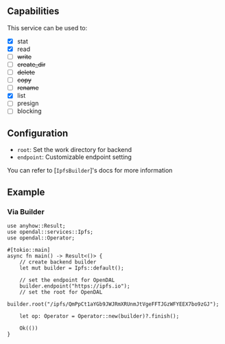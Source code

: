 ## Capabilities

This service can be used to:

- [x] stat
- [x] read
- [ ] ~~write~~
- [ ] ~~create_dir~~
- [ ] ~~delete~~
- [ ] ~~copy~~
- [ ] ~~rename~~
- [x] list
- [ ] presign
- [ ] blocking

## Configuration

- `root`: Set the work directory for backend
- `endpoint`: Customizable endpoint setting

You can refer to [`IpfsBuilder`]'s docs for more information

## Example

### Via Builder

```rust,no_run
use anyhow::Result;
use opendal::services::Ipfs;
use opendal::Operator;

#[tokio::main]
async fn main() -> Result<()> {
    // create backend builder
    let mut builder = Ipfs::default();

    // set the endpoint for OpenDAL
    builder.endpoint("https://ipfs.io");
    // set the root for OpenDAL
    builder.root("/ipfs/QmPpCt1aYGb9JWJRmXRUnmJtVgeFFTJGzWFYEEX7bo9zGJ");

    let op: Operator = Operator::new(builder)?.finish();

    Ok(())
}
```
